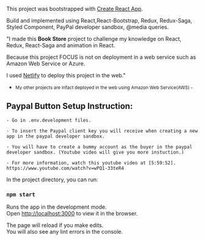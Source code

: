 This project was bootstrapped with [Create React App](https://github.com/facebook/create-react-app).

Build and implemented using React,React-Bootstrap, Redux, Redux-Saga, Styled Component, PayPal developer sandbox, @media queries.

"I made this <strong>Book Store</strong> project to challenge my knowledge on React, Redux, React-Saga and animation in React.

Because this project FOCUS is not on deployment in a web service such as Amazon Web Service or Azure.

I used <a href="https://www.netlify.com/">Netlify</a> to deploy this project in the web."
<small className="text-muted"> 

- My other projects are infact deployed in the web using Amazon Web Service(AWS) - </small>

## Paypal Button Setup Instruction:

    - Go in .env.development files.

    - To insert the Paypal client key you will receive when creating a new app in the paypal developer sandbox.

    - You will have to create a bummy account as the buyer in the paypal developer sandbox. (Youtube video will give you more instuction.)

    - For more information, watch this youtube video at [5:59:52]. https://www.youtube.com/watch?v=wPQ1-33teR4


In the project directory, you can run:

### `npm start`

Runs the app in the development mode.<br>
Open [http://localhost:3000](http://localhost:3000) to view it in the browser.

The page will reload if you make edits.<br>
You will also see any lint errors in the console.

